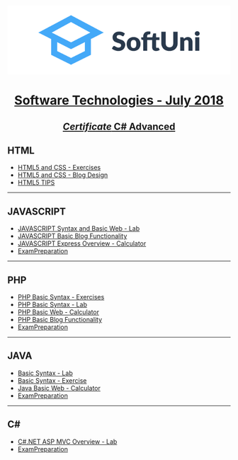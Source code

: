 <p align="center"><img src="https://github.com/blazarow09/ProgrammingBasicsWithCsharp/blob/master/img/logo.png"  /></p>

# <a href="https://softuni.bg/trainings/1940/software-technologies-july-2018"><p align="center">Software Technologies - July 2018<p></a>

## <p align="center"> <a href="https://softuni.bg/certificates/details/56921/dbb8d7a0" > *Certificate* C# Advanced </a> </p>

## HTML
* <a href="https://github.com/blazarow09/SoftwareTechnologies/tree/master/HTML/HTML5%20and%20CSS%20-%20Exercises" > HTML5 and CSS - Exercises </a>
* <a href="https://github.com/blazarow09/SoftwareTechnologies/tree/master/HTML/HTML5%20and%20CSS%20-%20Blog%20Design" > HTML5 and CSS - Blog Design </a>
* <a href="https://github.com/blazarow09/SoftwareTechnologies/blob/master/HTML/html%20tips.html" > HTML5 TIPS </a>
-------------------------------------------------------------------
## JAVASCRIPT
* <a href="https://github.com/blazarow09/SoftwareTechnologies/tree/master/JAVASCRIPT/JavaScript%20Syntax%20and%20Basic%20Web%20-%20Lab" > JAVASCRIPT Syntax and Basic Web - Lab</a>
* <a href="https://github.com/blazarow09/SoftwareTechnologies/tree/master/JAVASCRIPT/JavaScript%20Blog%20Basic%20Functionality" > JAVASCRIPT Basic Blog Functionality </a>
* <a href="https://github.com/blazarow09/SoftwareTechnologies/tree/master/JAVASCRIPT/JavaScript%20Express%20Overview%20-%20Calculator" > JAVASCRIPT Express Overview - Calculator </a>
* <a href="https://github.com/blazarow09/SoftwareTechnologies/tree/master/JAVASCRIPT/ExamPreparation
" > ExamPreparation </a>
-------------------------------------------------------------------
## PHP
* <a href="https://github.com/blazarow09/SoftwareTechnologies/tree/master/PHP/PHP%20Basic%20Syntax%20-%20Exercise" > PHP Basic Syntax - Exercises</a>
* <a href="https://github.com/blazarow09/SoftwareTechnologies/tree/master/PHP/PHP%20Basic%20Syntax%20-%20Lab" > PHP Basic Syntax - Lab</a>
* <a href="https://github.com/blazarow09/SoftwareTechnologies/tree/master/PHP/PHP%20Calculator" > PHP Basic Web - Calculator </a>
* <a href="https://github.com/blazarow09/SoftwareTechnologies/tree/master/PHP/PHP%20Blog%20Basic%20Functionality" > PHP Basic Blog Functionality </a>
* <a href="https://github.com/blazarow09/SoftwareTechnologies/tree/master/PHP/ExamPreparation
" > ExamPreparation </a>
-------------------------------------------------------------------
## JAVA
* <a href="https://github.com/blazarow09/SoftwareTechnologies/tree/master/JAVA/Basic%20Syntax%20-%20Lab" > Basic Syntax - Lab</a>
* <a href="https://github.com/blazarow09/SoftwareTechnologies/tree/master/JAVA/Basic%20Syntax%20-%20Exercise" > Basic Syntax - Exercise</a>
* <a href="https://github.com/blazarow09/SoftwareTechnologies/tree/master/JAVA/Java%20Basic%20Web%20-%20Calculator" > Java Basic Web - Calculator</a>
* <a href="https://github.com/blazarow09/SoftwareTechnologies/tree/master/JAVA/ExamPreparation
" > ExamPreparation </a>
-------------------------------------------------------------------
## C#
* <a href="https://github.com/blazarow09/SoftwareTechnologies/tree/master/CSharp" > C#.NET ASP MVC Overview - Lab </a>
* <a href="https://github.com/blazarow09/SoftwareTechnologies/tree/master/CSharp/ExamPreparation
" > ExamPreparation </a>



[logo]: https://github.com/blazarow09/ProgrammingBasicsWithCsharp/blob/master/img/code-wizard-html.png "Logo Title Text 2"
